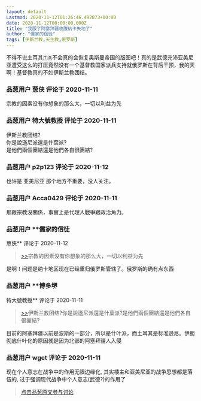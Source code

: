```yaml
---
layout: default
Lastmod: 2020-11-12T01:26:46.492873+00:00
date: 2020-11-12T00:00:00.000Z
title: "我服了阿塞拜疆收腹纳卡失地了"
author: "儒家的信徒"
tags: [伊斯兰教,天主教,俄罗斯]
---
```


不得不说土耳其🇹🇷不会真的会恢复奥斯曼帝国的版图吧！真的是武德充沛亚美尼亚遭受这么的打压竟然没有一个基督教国家派兵支持就俄罗斯在背后干预，我的天啊！基督教真的不如伊斯兰教团结。

            
### 品葱用户 **葱侠** 评论于 2020-11-11
        
宗教的因素没有你想象的那么大，一切以利益为先
        


            
### 品葱用户 **特大號教授** 评论于 2020-11-11
        
伊斯兰教团结?  
你是說遜尼派還是什葉派?  
是他們兩個團結還是他們各自很團結?
        


            
### 品葱用户 **p2p123** 评论于 2020-11-12
        
也许是 亚美尼亚 那个地方不重要，没人关注。
        


            
### 品葱用户 **Acca0429** 评论于 2020-11-11
        
那跟宗教沒關係，事實上是代理人戰爭跟政治角力。
        


            
### 品葱用户 **儒家的信徒 
葱侠** 评论于 2020-11-12
        
> [\>>]( "/article/item_id-541558#")宗教的因素没有你想象的那么大，一切以利益为先

  
  
是啊！问题是纳卡地区现在已经重归俄罗斯管辖了。俄罗斯的确有点东西
        


            
### 品葱用户 **博多堺 
特大號教授** 评论于 2020-11-11
        
> [\>>]( "/article/item_id-541560#")伊斯兰教团结?你是說遜尼派還是什葉派?是他們兩個團結還是他們各自很團結?

  
目前的阿塞拜疆以前是波斯的一部分，所以是什叶派，而土耳其是标准逊尼。伊朗彻底什叶化的原因就是因为北部的阿塞拜疆人入侵
        


            
### 品葱用户 **wget** 评论于 2020-11-11
        
现在个人意志在战争中的作用无限边缘化, 其实楼主和亚美尼亚的战争思想都是落伍的, 过于强调现代战争中个人意志(武德?)的作用了
        






> [点击品葱原文参与讨论](https://pincong.rocks/article/26181)

